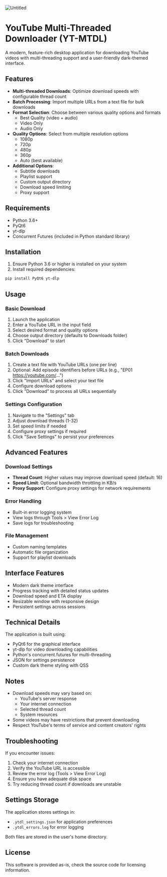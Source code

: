 ![Untitled](https://github.com/user-attachments/assets/ec7ca53c-42f5-483f-b7c0-8919fad33808)

# YouTube Multi-Threaded Downloader (YT-MTDL)

A modern, feature-rich desktop application for downloading YouTube videos with multi-threading support and a user-friendly dark-themed interface.

## Features

- **Multi-threaded Downloads**: Optimize download speeds with configurable thread count
- **Batch Processing**: Import multiple URLs from a text file for bulk downloads
- **Format Selection**: Choose between various quality options and formats
  - Best Quality (video + audio)
  - Video Only
  - Audio Only
- **Quality Options**: Select from multiple resolution options
  - 1080p
  - 720p
  - 480p
  - 360p
  - Auto (best available)
- **Additional Options**:
  - Subtitle downloads
  - Playlist support
  - Custom output directory
  - Download speed limiting
  - Proxy support

## Requirements

- Python 3.6+
- PyQt6
- yt-dlp
- Concurrent Futures (included in Python standard library)

## Installation

1. Ensure Python 3.6 or higher is installed on your system
2. Install required dependencies:
```bash
pip install PyQt6 yt-dlp
```

## Usage

### Basic Download
1. Launch the application
2. Enter a YouTube URL in the input field
3. Select desired format and quality options
4. Choose output directory (defaults to Downloads folder)
5. Click "Download" to start

### Batch Downloads
1. Create a text file with YouTube URLs (one per line)
2. Optional: Add episode identifiers before URLs (e.g., "EP01 https://youtube.com/...")
3. Click "Import URLs" and select your text file
4. Configure download options
5. Click "Download" to process all URLs sequentially

### Settings Configuration
1. Navigate to the "Settings" tab
2. Adjust download threads (1-32)
3. Set speed limits if needed
4. Configure proxy settings if required
5. Click "Save Settings" to persist your preferences

## Advanced Features

### Download Settings
- **Thread Count**: Higher values may improve download speed (default: 16)
- **Speed Limit**: Optional bandwidth throttling in KB/s
- **Proxy Support**: Configure proxy settings for network requirements

### Error Handling
- Built-in error logging system
- View logs through Tools > View Error Log
- Save logs for troubleshooting

### File Management
- Custom naming templates
- Automatic file organization
- Support for playlist downloads

## Interface Features

- Modern dark theme interface
- Progress tracking with detailed status updates
- Download speed and ETA display
- Resizable window with responsive design
- Persistent settings across sessions

## Technical Details

The application is built using:
- PyQt6 for the graphical interface
- yt-dlp for video downloading capabilities
- Python's concurrent.futures for multi-threading
- JSON for settings persistence
- Custom dark theme styling with QSS

## Notes

- Download speeds may vary based on:
  - YouTube's server response
  - Your internet connection
  - Selected thread count
  - System resources
- Some videos may have restrictions that prevent downloading
- Respect YouTube's terms of service and content creators' rights

## Troubleshooting

If you encounter issues:
1. Check your internet connection
2. Verify the YouTube URL is accessible
3. Review the error log (Tools > View Error Log)
4. Ensure you have adequate disk space
5. Try reducing thread count if downloads are unstable

## Settings Storage

The application stores settings in:
- `.ytdl_settings.json` for application preferences
- `.ytdl_errors.log` for error logging

Both files are stored in the user's home directory.

## License

This software is provided as-is, check the source code for licensing information.
